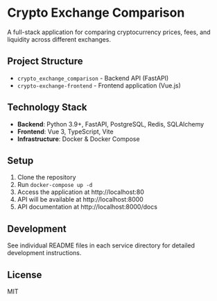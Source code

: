 # Crypto Exchange Comparison

A full-stack application for comparing cryptocurrency prices, fees, and liquidity across different exchanges.

## Project Structure

- `crypto_exchange_comparison` - Backend API (FastAPI)
- `crypto-exchange-frontend` - Frontend application (Vue.js)

## Technology Stack

- **Backend**: Python 3.9+, FastAPI, PostgreSQL, Redis, SQLAlchemy
- **Frontend**: Vue 3, TypeScript, Vite
- **Infrastructure**: Docker & Docker Compose

## Setup

1. Clone the repository
2. Run `docker-compose up -d`
3. Access the application at http://localhost:80
4. API will be available at http://localhost:8000
5. API documentation at http://localhost:8000/docs

## Development

See individual README files in each service directory for detailed development instructions.

## License

MIT 
